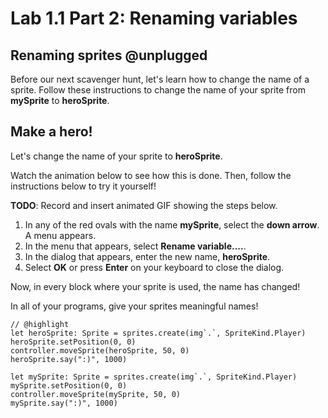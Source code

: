 # Lab 1.1 Part 2: Renaming variables

## Renaming sprites @unplugged

Before our next scavenger hunt, let's learn how to change the name
of a sprite. Follow these instructions to change the
name of your sprite from **mySprite** to **heroSprite**.

## Make a hero!

Let's change the name of your sprite to **heroSprite**.

Watch the animation below to see how this is done.
Then, follow the instructions below to try it yourself!

**TODO**: Record and insert animated GIF showing the steps below.

1.   In any of the red ovals with the name **mySprite**,
select the **down arrow**. A menu appears.
1.   In the menu that appears, select **Rename variable....**.
1.   In the dialog that appears, enter the new name, **heroSprite**.
1.   Select **OK** or press **Enter** on your keyboard to close the dialog.

Now, in every block where your sprite is used, the name has changed!

In all of your programs, give your sprites meaningful names!

```blocks
// @highlight
let heroSprite: Sprite = sprites.create(img`.`, SpriteKind.Player)
heroSprite.setPosition(0, 0)
controller.moveSprite(heroSprite, 50, 0)
heroSprite.say(":)", 1000)
```

```template
let mySprite: Sprite = sprites.create(img`.`, SpriteKind.Player)
mySprite.setPosition(0, 0)
controller.moveSprite(mySprite, 50, 0)
mySprite.say(":)", 1000)
```
